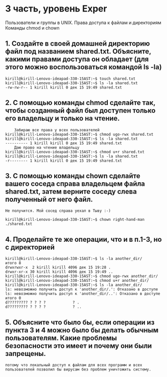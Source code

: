 # 3 часть, уровень Exper

Пользователи и группы в UNIX.
Права доступа к файлам и директориям
Команды chmod и chown

## 1. Создайте в своей домашней директорию файл под названием shared.txt. Объясните, какими правами доступа он обладает (для этого можно воспользоваться командой ls -la)


```console
kirill@kirill-Lenovo-ideapad-330-15AST:~$ touch shared.txt
kirill@kirill-Lenovo-ideapad-330-15AST:~$ ls -la shared.txt 
-rw-rw-r-- 1 kirill kirill 0 дек 15 19:49 shared.txt
```

## 2. C помощью команды chmod сделайте так, чтобы созданный файл был доступен только его владельцу и только на чтение.


```console
    Забираю все права у всех пользователей
kirill@kirill-Lenovo-ideapad-330-15AST:~$ chmod ugo-rwx shared.txt 
kirill@kirill-Lenovo-ideapad-330-15AST:~$ ls -la shared.txt 
---------- 1 kirill kirill 0 дек 15 19:49 shared.txt
    Даю право на чтение владельцу
kirill@kirill-Lenovo-ideapad-330-15AST:~$ chmod u+r shared.txt 
kirill@kirill-Lenovo-ideapad-330-15AST:~$ ls -la shared.txt 
-r-------- 1 kirill kirill 0 дек 15 19:49 shared.txt
```



## 3. С помощью команды chown сделайте вашего соседа справа владельцем файла shared.txt, затем верните соседу слева полученный от него файл.


```console
Не получится. Мой сосед справа уехал в Тыву :-)

kirill@kirill-Lenovo-ideapad-330-15AST:~$ chown right-hand-man ./shared.txt 
```

## 4. Проделайте те же операции, что и в п.1-3, но с директорией


```console
kirill@kirill-Lenovo-ideapad-330-15AST:~$ ls -la another_dir/
итого 8
drwxrwxr-x  2 kirill kirill 4096 дек 15 19:28 .
drwxr-xr-x 30 kirill kirill 4096 дек 15 19:49 ..
kirill@kirill-Lenovo-ideapad-330-15AST:~$ chmod ugo-rwx another_dir/
kirill@kirill-Lenovo-ideapad-330-15AST:~$ chmod u+r another_dir/
kirill@kirill-Lenovo-ideapad-330-15AST:~$ ls -la another_dir/
ls: невозможно получить доступ к 'another_dir/.': Отказано в доступе
ls: невозможно получить доступ к 'another_dir/..': Отказано в доступе
итого 0
d????????? ? ? ? ?            ? .
d????????? ? ? ? ?            ? ..

```

## 5. Объясните что было бы, если операции из пункта 3  и 4 можно было бы делать обычным пользователям. Какие проблемы безопасности это имеет и почему они были запрещены.



```console
потому что локальный доступ к файлам для всех программ и всех пользователей позволил бы вирусам без проблем уничтожить систему.
```
